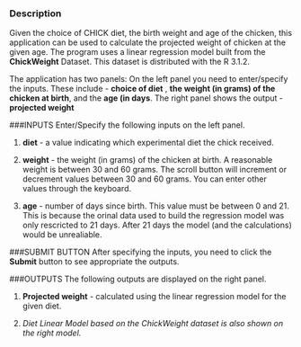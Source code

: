### Description
Given the choice of CHICK diet, the birth weight and age of the chicken, this application can be used to calculate the projected weight of chicken at the given age. The program uses a linear regression model built from the **ChickWeight** Dataset. This dataset is distributed with the R 3.1.2.

The application has two panels: On the left panel you need to enter/specify the inputs. These include - **choice of diet** , **the weight (in grams) of the chicken at birth**, and the **age (in days**.  The right panel shows the output - **projected weight**

###INPUTS
Enter/Specify the following inputs on the left panel.

1. **diet** - a value indicating which experimental diet the chick received.

2. **weight** - the weight (in grams)  of the chicken at birth. A reasonable weight is between 30 and 60 grams. The scroll button will increment or decrement values between 30 and 60 grams. You can enter other values through the keyboard.

3. **age** - number of days since birth. This value must be between 0 and 21. This is because the orinal data used to build the regression model was only rescricted to 21 days. After 21 days the model (and the calculations) would be unrealiable.

###SUBMIT BUTTON
After specifying the inputs, you need to click the **Submit** button to see appropriate the outputs.

###OUTPUTS
The following outputs are displayed on the right panel.

1. **Projected weight** - calculated using the linear regression model for the given diet.

2. *Diet Linear Model based on the ChickWeight dataset is also shown on the right model.*
